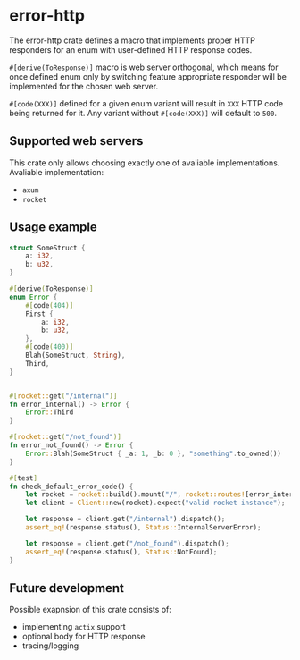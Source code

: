 # error-http

The error-http crate defines a macro that implements proper HTTP responders for an enum with user-defined HTTP response codes. 

`#[derive(ToResponse)]` macro is web server orthogonal, which means for once defined enum only by switching feature
appropriate responder will be implemented for the chosen web server.

`#[code(XXX)]` defined for a given enum variant will result in `XXX` HTTP code being returned for it. Any variant without `#[code(XXX)]` will default to `500`.

## Supported web servers

This crate only allows choosing exactly one of avaliable implementations. Avaliable implementation:
- `axum`
- `rocket`

## Usage example

```rust
struct SomeStruct {
    a: i32,
    b: u32,
}

#[derive(ToResponse)]
enum Error {
    #[code(404)]
    First {
        a: i32,
        b: u32,
    },
    #[code(400)]
    Blah(SomeStruct, String),
    Third,
}


#[rocket::get("/internal")]
fn error_internal() -> Error {
    Error::Third
}

#[rocket::get("/not_found")]
fn error_not_found() -> Error {
    Error::Blah(SomeStruct { _a: 1, _b: 0 }, "something".to_owned())
}

#[test]
fn check_default_error_code() {
    let rocket = rocket::build().mount("/", rocket::routes![error_internal, error_not_found]);
    let client = Client::new(rocket).expect("valid rocket instance");

    let response = client.get("/internal").dispatch();
    assert_eq!(response.status(), Status::InternalServerError);

    let response = client.get("/not_found").dispatch();
    assert_eq!(response.status(), Status::NotFound);
}
```

## Future development
Possible exapnsion of this crate consists of:
- implementing `actix` support
- optional body for HTTP response
- tracing/logging
